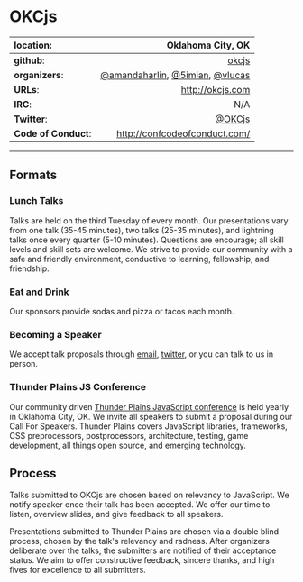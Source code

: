 # OKCjs


| **location**:         | Oklahoma City, OK                           |
|:----------------------|---------------------------------------:|
| **github**:           | [okcjs](https://github.com/okcjs)                                |
| **organizers**:       | [@amandaharlin](https://github.com/amandaharlin), [@5imian](https://github.com/JesseHarlin), [@vlucas](https://github.com/vlucas) |
| **URLs**:             | http://okcjs.com         |
| **IRC**:              | N/A                                    |
| **Twitter**:          | [@OKCjs](https://twitter.com/OKCjs)                   |
| **Code of Conduct**:  | http://confcodeofconduct.com/                   |



---------------------------

## Formats

### Lunch Talks

Talks are held on the third Tuesday of every month. Our presentations vary from one talk (35-45 minutes), two talks (25-35 minutes), and lightning talks once every quarter (5-10 minutes).
Questions are encourage; all skill levels and skill sets are welcome.
We strive to provide our community with a safe and friendly environment, conductive to learning, fellowship, and friendship.

### Eat and Drink

Our sponsors provide sodas and pizza or tacos each month.

### Becoming a Speaker

We accept talk proposals through [email](mailto:oklahomacityjavascript@gmail.com), [twitter](https://twitter.com/okcjs), or you can talk to us in person.

### Thunder Plains JS Conference

Our community driven [Thunder Plains JavaScript conference](http://thunderplainsconf.com) is held yearly in Oklahoma City, OK.
We invite all speakers to submit a proposal during our Call For Speakers.
Thunder Plains covers JavaScript libraries, frameworks, CSS preprocessors, postprocessors, architecture, testing, game development,
all things open source, and emerging technology.

## Process

Talks submitted to OKCjs are chosen based on relevancy to JavaScript.
We notify speaker once their talk has been accepted.
We offer our time to listen, overview slides, and give feedback to all speakers.

Presentations submitted to Thunder Plains are chosen via a double blind process, chosen by the talk's relevancy and radness.
After organizers deliberate over the talks, the submitters are notified of their acceptance status.
We aim to offer constructive feedback, sincere thanks, and high fives for excellence to all submitters.

